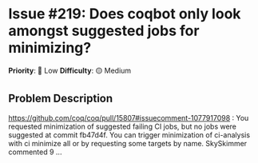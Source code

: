 # Issue #219: Does coqbot only look amongst suggested jobs for minimizing?

**Priority**: 🚀 Low
**Difficulty**: 🟡 Medium

## Problem Description

https://github.com/coq/coq/pull/15807#issuecomment-1077917098 :    You requested minimization of suggested failing CI jobs, but no jobs were suggested at commit fb47d4f. You can trigger minimization of ci-analysis with ci minimize all or by requesting some targets by name.    SkySkimmer commented 9 ...

